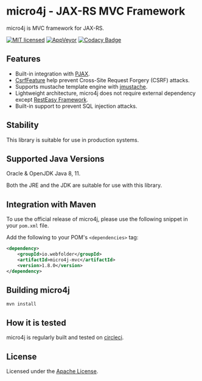 micro4j - JAX-RS MVC Framework
================================

micro4j is MVC framework for JAX-RS.

[![MIT licensed](https://img.shields.io/badge/license-MIT-blue.svg)](https://github.com/micro4j/micro4j/blob/master/LICENSE.md)
[![AppVeyor](https://img.shields.io/appveyor/ci/WebFolder/micro4j.svg?label=Windows)](https://ci.appveyor.com/project/WebFolder/micro4j)
[![Codacy Badge](https://api.codacy.com/project/badge/Grade/11300700026043b79cbef2a4f1b8f26d)](https://www.codacy.com/app/WebFolder/micro4j?utm_source=github.com&amp;utm_medium=referral&amp;utm_content=webfolderio/micro4j&amp;utm_campaign=Badge_Grade)

Features
--------
 * Built-in integration with [PJAX](https://github.com/defunkt/jquery-pjax).
 * [CsrfFeature](https://github.com/webfolderio/micro4j/blob/master/micro4j-mvc/src/main/java/io/webfolder/micro4j/mvc/csrf/CsrfFeature.java) help prevent Cross-Site Request Forgery (CSRF) attacks.
 * Supports mustache template engine with [jmustache](https://github.com/samskivert/jmustache).
 * Lightweight architecture, micro4j does not require external dependency except [RestEasy Framework](https://github.com/resteasy/resteasy).
 * Built-in support to prevent SQL injection attacks.

Stability
---------
This library is suitable for use in production systems.
 
Supported Java Versions
-----------------------

Oracle & OpenJDK Java 8, 11.

Both the JRE and the JDK are suitable for use with this library.

Integration with Maven
----------------------

To use the official release of micro4j, please use the following snippet in your `pom.xml` file.

Add the following to your POM's `<dependencies>` tag:

```xml
<dependency>
    <groupId>io.webfolder</groupId>
    <artifactId>micro4j-mvc</artifactId>
    <version>1.8.0</version>
</dependency>
```
 
Building micro4j
----------------
`mvn install`

How it is tested
----------------
micro4j is regularly built and tested on [circleci](https://circleci.com/gh/webfolderio/micro4j).

License
-------
Licensed under the [Apache License](https://github.com/webfolderio/micro4j/blob/master/LICENSE).
